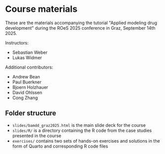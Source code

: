 # Course materials 

These are the materials accompanying the tutorial "Applied modeling
drug development" during the ROeS 2025 conference in Graz, September
14th 2025.

Instructors:
- Sebastian Weber
- Lukas Widmer

Additional contributors:
- Andrew Bean
- Paul Buerkner
- Bjoern Holzhauer
- David Ohlssen
- Cong Zhang

## Folder structure

- `slides/bamdd_graz2025.html` is the main slide deck for the course
- `slides/R/` is a directory containing the R code from the case
  studies presented in the course
- `exercises/` contains two sets of hands-on exercises and solutions
  in the form of Quarto and corresponding R code files

